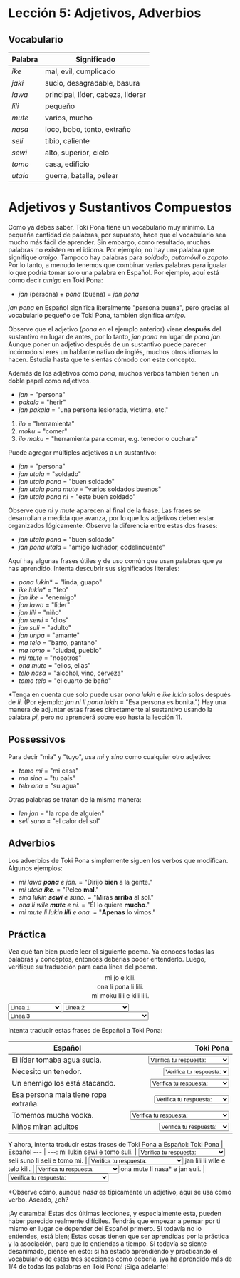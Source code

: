 # Lección 5: Adjetivos, Adverbios

## Vocabulario

Palabra | Significado
--- | ---
*ike* | mal, evil, cumplicado
*jaki* | sucio, desagradable, basura
*lawa* | principal, líder, cabeza, liderar
*lili* | pequeño
*mute* | varios, mucho
*nasa* | loco, bobo, tonto, extraño
*seli* | tibio, caliente
*sewi* | alto, superior, cielo
*tomo* | casa, edificio
*utala* | guerra, batalla, pelear

# Adjetivos y Sustantivos Compuestos

Como ya debes saber, Toki Pona tiene un vocabulario muy mínimo. La pequeña cantidad de palabras, por supuesto, hace que el vocabulario sea mucho más fácil de aprender. Sin embargo, como resultado, muchas palabras no existen en el idioma. Por ejemplo, no hay una palabra que signifique *amigo*. Tampoco hay palabras para *soldado*, *automóvil* o *zapato*. Por lo tanto, a menudo tenemos que combinar varias palabras para igualar lo que podría tomar solo una palabra en Español. Por ejemplo, aquí está cómo decir *amigo* en Toki Pona:

* *jan* (persona) + *pona* (buena) = *jan pona*

*jan pona* en Español significa literalmente "persona buena", pero gracias al vocabulario pequeño de Toki Pona, también significa *amigo*.

Observe que el adjetivo (*pona* en el ejemplo anterior) viene **después** del sustantivo en lugar de antes, por lo tanto, *jan pona* en lugar de *pona jan*. Aunque poner un adjetivo después de un sustantivo puede parecer incómodo si eres un hablante nativo de inglés, muchos otros idiomas lo hacen. Estudia hasta que te sientas cómodo con este concepto.

Además de los adjetivos como *pona*, muchos verbos también tienen un doble papel como adjetivos.

* *jan* = "persona"
* *pakala* = "herir"  
* *jan pakala* = "una persona lesionada, victima, etc."  
1. *ilo* = "herramienta"
2. *moku* = "comer"
3. *ilo moku* = "herramienta para comer, e.g. tenedor o cuchara"

Puede agregar múltiples adjetivos a un sustantivo:

* *jan* = "persona"
* *jan utala* = "soldado"
* *jan utala pona* = "buen soldado"
* *jan utala pona mute* = "varios soldados buenos"
* *jan utala pona ni* = "este buen soldado"

Observe que *ni* y *mute* aparecen al final de la frase. Las frases se desarrollan a medida que avanza, por lo que los adjetivos deben estar organizados lógicamente. Observe la diferencia entre estas dos frases:

* *jan utala pona* = "buen soldado"
* *jan pona utala* = "amigo luchador, codelincuente"

Aquí hay algunas frases útiles y de uso común que usan palabras que ya has aprendido. Intenta descubrir sus significados literales:


* *pona lukin** = "linda, guapo"
* *ike lukin** = "feo"
* *jan ike* = "enemigo"
* *jan lawa* = "líder"
* *jan lili* = "niño"
* *jan sewi* = "dios"
* *jan suli* = "adulto"
* *jan unpa* = "amante"
* *ma telo* = "barro, pantano"
* *ma tomo* = "ciudad, pueblo"
* *mi mute* = "nosotros"
* *ona mute* = "ellos, ellas"
* *telo nasa* = "alcohol, vino, cerveza"
* *tomo telo* = "el cuarto de baño"

*Tenga en cuenta que solo puede usar *pona lukin* e *ike lukin* solos después de *li*. (Por ejemplo: *jan ni li pona lukin* = "Esa persona es bonita.") Hay una manera de adjuntar estas frases directamente al sustantivo usando la palabra *pi*, pero no aprenderá sobre eso hasta la lección 11.


## Possessivos

Para decir "mia" y "tuyo", usa *mi* y *sina* como cualquier otro adjetivo:

* *tomo mi* = "mi casa"
* *ma sina* = "tu país"
* *telo ona* = "su agua"

Otras palabras se tratan de la misma manera:

* *len jan* = "la ropa de alguien"
* *seli suno* = "el calor del sol"

## Adverbios

Los adverbios de Toki Pona simplemente siguen los verbos que modifican. Algunos ejemplos:

* *mi lawa **pona** e jan.* = "Dirijo **bien** a la gente."
* *mi utala **ike**.* = "Peleo **mal**."
* *sina lukin **sewi** e suno.* = "Miras **arriba** al sol."
* *ona li wile **mute** e ni.* = "Él lo quiere **mucho**."
* *mi mute li lukin **lili** e ona.* = "**Apenas** lo vimos."

## Práctica

Vea qué tan bien puede leer el siguiente poema. Ya conoces todas las palabras y conceptos, entonces deberías poder entenderlo. Luego, verifique su traducción para cada línea del poema.

<div style="text-align: center; line-height: 6px;"> mi jo e kili.

ona li pona li lili.

mi moku lili e kili lili.</div>

<select><option>Linea 1</option><option>Tengo una fruta.</option></select>
<select><option>Linea 2</option><option>Es buena y pequeña.</option></select>
<select><option>Linea 3</option><option>Yo mordisqueo (comer un poco) la pequeña fruta.</option></select>

Intenta traducir estas frases de Español a Toki Pona:

Español | Toki Pona
--- | ---:
El líder tomaba agua sucia. | <select><option>Verifica tu respuesta:</option><option>jan lawa li moku e telo jaki.</option></select>
Necesito un tenedor. | <select><option>Verifica tu respuesta:</option><option>mi wile e ilo moku.</option></select>
Un enemigo los está atacando. | <select><option>Verifica tu respuesta:</option><option>jan ike li utala e ona mute.</option></select>
Esa persona mala tiene ropa extraña. | <select><option>Verifica tu respuesta:</option><option>jan ike ni li jo e len nasa.</option></select>
Tomemos mucha vodka. | <select><option>Verifica tu respuesta:</option><option>mi mute li moku e telo nasa mute.</option></select>
Niños miran adultos | <select><option>Verifica tu respuesta:</option><option>jan lili li lukin e jan suli.</option></select>

Y ahora, intenta traducir estas frases de Toki Pona a Español:
Toki Pona | Español
--- | ---:
mi lukin sewi e tomo suli. | <select><option>Verifica tu respuesta:</option><option>Miro arriba al edificio grande.</option></select>
seli suno li seli e tomo mi. | <select><option>Verifica tu respuesta:</option><option>El calor del sol calienta mi casa.</option></select>
jan lili li wile e telo kili. | <select><option>Verifica tu respuesta:</option><option>Niños quieren jugo de fruta.</option></select>
ona mute li nasa* e jan suli. | <select><option>Verifica tu respuesta:</option><option>Ellos volvieron locos a los adultos.</option></select>

*Observe cómo, aunque *nasa* es típicamente un adjetivo, aquí se usa como verbo. Aseado, ¿eh?

¡Ay caramba! Estas dos últimas lecciones, y especialmente esta, pueden haber parecido realmente difíciles. Tendrás que empezar a pensar por ti mismo en lugar de depender del Español primero. Si todavía no lo entiendes, está bien; Estas cosas tienen que ser aprendidas por la práctica y la asociación, para que lo entiendas a tiempo. Si todavía se siente desanimado, piense en esto: si ha estado aprendiendo y practicando el vocabulario de estas tres secciones como debería, ¡ya ha aprendido más de 1/4 de todas las palabras en Toki Pona! ¡Siga adelante!